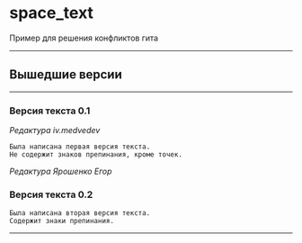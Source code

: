 # space_text
Пример для решения конфликтов гита

___
## Вышедшие версии
___
### Версия текста 0.1
_Редактура iv.medvedev_
```
Была написана первая версия текста.
Не содержит знаков препинания, кроме точек.
```
_Редактура Ярошенко Егор_
### Версия текста 0.2
```
Была написана вторая версия текста.
Содержит знаки препинания.
```
___

